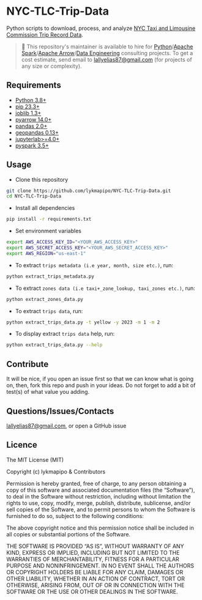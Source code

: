# NYC-TLC-Trip-Data

Python scripts to download, process, and analyze [NYC Taxi and Limousine Commission Trip Record Data](https://www.nyc.gov/site/tlc/about/tlc-trip-record-data.page).

> 👋 This repository's maintainer is available to hire for [Python](https://www.python.org/)/[Apache Spark](https://spark.apache.org/)/[Apache Arrow](https://arrow.apache.org/docs/index.html)/[Data Engineering](https://en.wikipedia.org/wiki/Data_engineering) consulting projects. To get a cost estimate, send email to lallyelias87@gmail.com (for projects of any size or complexity).

## Requirements

- [Python 3.8+](https://www.python.org/)
- [pip 23.3+](https://github.com/pypa/pip)
- [joblib 1.3+](https://github.com/joblib/joblib)
- [pyarrow 14.0+](https://github.com/apache/arrow)
- [pandas 2.0+](https://github.com/pandas-dev/pandas)
- [geopandas 0.13+](https://github.com/geopandas/geopandas)
- [jupyterlab>=4.0+](https://github.com/jupyterlab/jupyterlab)
- [pyspark 3.5+](https://github.com/apache/spark/tree/master/python)

## Usage

- Clone this repository
```sh
git clone https://github.com/lykmapipo/NYC-TLC-Trip-Data.git
cd NYC-TLC-Trip-Data
```

- Install all dependencies

```sh
pip install -r requirements.txt
```

- Set environment variables
```sh
export AWS_ACCESS_KEY_ID="<YOUR_AWS_ACCESS_KEY>"
export AWS_SECRET_ACCESS_KEY="<YOUR_AWS_SECRET_ACCESS_KEY>"
export AWS_REGION="us-east-1"
```

- To extract `trips metadata (i.e year, month, size etc.)`, run:
```sh
python extract_trips_metadata.py
```

- To extract `zones data (i.e taxi+_zone_lookup, taxi_zones etc.)`, run:
```sh
python extract_zones_data.py
```

- To extract `trips data`, run:
```sh
python extract_trips_data.py -t yellow -y 2023 -m 1 -m 2
```

- To display extract `trips data` help, run:
```sh
python extract_trips_data.py --help
```


## Contribute

It will be nice, if you open an issue first so that we can know what is going on, then, fork this repo and push in your ideas. Do not forget to add a bit of test(s) of what value you adding.

## Questions/Issues/Contacts

lallyelias87@gmail.com, or open a GitHub issue


## Licence

The MIT License (MIT)

Copyright (c) lykmapipo & Contributors

Permission is hereby granted, free of charge, to any person obtaining a copy of this software and associated documentation files (the “Software”), to deal in the Software without restriction, including without limitation the rights to use, copy, modify, merge, publish, distribute, sublicense, and/or sell copies of the Software, and to permit persons to whom the Software is furnished to do so, subject to the following conditions:

The above copyright notice and this permission notice shall be included in all copies or substantial portions of the Software.

THE SOFTWARE IS PROVIDED “AS IS”, WITHOUT WARRANTY OF ANY KIND, EXPRESS OR IMPLIED, INCLUDING BUT NOT LIMITED TO THE WARRANTIES OF MERCHANTABILITY, FITNESS FOR A PARTICULAR PURPOSE AND NONINFRINGEMENT. IN NO EVENT SHALL THE AUTHORS OR COPYRIGHT HOLDERS BE LIABLE FOR ANY CLAIM, DAMAGES OR OTHER LIABILITY, WHETHER IN AN ACTION OF CONTRACT, TORT OR OTHERWISE, ARISING FROM, OUT OF OR IN CONNECTION WITH THE SOFTWARE OR THE USE OR OTHER DEALINGS IN THE SOFTWARE.
